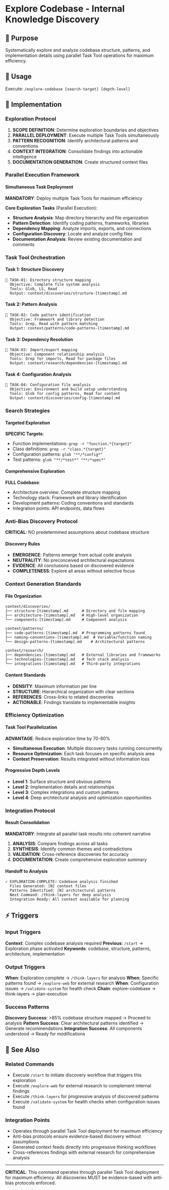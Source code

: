 # Explore Codebase - Internal Knowledge Discovery

## 🎯 Purpose
Systematically explore and analyze codebase structure, patterns, and implementation details using parallel Task Tool operations for maximum efficiency.

## 🚀 Usage
Execute: `/explore-codebase [search-target] [depth-level]`

## 🔧 Implementation

### Exploration Protocol
1. **SCOPE DEFINITION**: Determine exploration boundaries and objectives
2. **PARALLEL DEPLOYMENT**: Execute multiple Task Tools simultaneously
3. **PATTERN RECOGNITION**: Identify architectural patterns and conventions
4. **CONTEXT INTEGRATION**: Consolidate findings into actionable intelligence
5. **DOCUMENTATION GENERATION**: Create structured context files

### Parallel Execution Framework

#### Simultaneous Task Deployment
**MANDATORY**: Deploy multiple Task Tools for maximum efficiency

**Core Exploration Tasks** (Parallel Execution):
- **Structure Analysis**: Map directory hierarchy and file organization
- **Pattern Detection**: Identify coding patterns, frameworks, libraries
- **Dependency Mapping**: Analyze imports, exports, and connections
- **Configuration Discovery**: Locate and analyze config files
- **Documentation Analysis**: Review existing documentation and comments

### Task Tool Orchestration

#### Task 1: Structure Discovery
```
🔧 TASK-01: Directory structure mapping
  Objective: Complete file system analysis
  Tools: Glob, LS, Read
  Output: context/discoveries/structure-[timestamp].md
```

#### Task 2: Pattern Analysis  
```
🔧 TASK-02: Code pattern identification
  Objective: Framework and library detection
  Tools: Grep, Read with pattern matching
  Output: context/patterns/code-patterns-[timestamp].md
```

#### Task 3: Dependency Resolution
```
🔧 TASK-03: Import/export mapping
  Objective: Component relationship analysis
  Tools: Grep for imports, Read for package files
  Output: context/research/dependencies-[timestamp].md
```

#### Task 4: Configuration Analysis
```
🔧 TASK-04: Configuration file analysis
  Objective: Environment and build setup understanding
  Tools: Glob for config patterns, Read for content
  Output: context/discoveries/config-[timestamp].md
```

### Search Strategies

#### Targeted Exploration
**SPECIFIC Targets**:
- Function implementations: `grep -r "function.*{target}"` 
- Class definitions: `grep -r "class.*{target}"`
- Configuration patterns: `glob "**/*config*"`
- Test patterns: `glob "**/*test*" "**/*spec*"`

#### Comprehensive Exploration
**FULL Codebase**:
- Architecture overview: Complete structure mapping
- Technology stack: Framework and library identification
- Development patterns: Coding conventions and standards
- Integration points: API endpoints, data flows

### Anti-Bias Discovery Protocol
**CRITICAL**: NO predetermined assumptions about codebase structure

#### Discovery Rules
- **EMERGENCE**: Patterns emerge from actual code analysis
- **NEUTRALITY**: No preconceived architectural expectations
- **EVIDENCE**: All conclusions based on discovered evidence
- **COMPLETENESS**: Explore all areas without selective focus

### Context Generation Standards

#### File Organization
```
context/discoveries/
├── structure-[timestamp].md      # Directory and file mapping
├── architecture-[timestamp].md   # High-level organization
└── components-[timestamp].md     # Component analysis

context/patterns/
├── code-patterns-[timestamp].md  # Programming patterns found
├── naming-conventions-[timestamp].md  # Variable/function naming
└── design-patterns-[timestamp].md    # Architectural patterns

context/research/
├── dependencies-[timestamp].md   # External libraries and frameworks
├── technologies-[timestamp].md   # Tech stack analysis
└── integrations-[timestamp].md   # Third-party integrations
```

#### Content Standards
- **DENSITY**: Maximum information per line
- **STRUCTURE**: Hierarchical organization with clear sections
- **REFERENCES**: Cross-links to related discoveries
- **ACTIONABLE**: Findings translate to implementable insights

### Efficiency Optimization

#### Task Tool Parallelization
**ADVANTAGE**: Reduce exploration time by 70-80%
- **Simultaneous Execution**: Multiple discovery tasks running concurrently
- **Resource Optimization**: Each task focuses on specific analysis area
- **Context Preservation**: Results integrated without information loss

#### Progressive Depth Levels
- **Level 1**: Surface structure and obvious patterns
- **Level 2**: Implementation details and relationships
- **Level 3**: Complex integrations and custom patterns
- **Level 4**: Deep architectural analysis and optimization opportunities

### Integration Protocol

#### Result Consolidation
**MANDATORY**: Integrate all parallel task results into coherent narrative

1. **ANALYSIS**: Compare findings across all tasks
2. **SYNTHESIS**: Identify common themes and contradictions
3. **VALIDATION**: Cross-reference discoveries for accuracy
4. **DOCUMENTATION**: Create comprehensive exploration summary

#### Handoff to Analysis
```
✓ EXPLORATION-COMPLETE: Codebase analysis finished
  Files Generated: [N] context files
  Patterns Identified: [N] architectural patterns
  Next Command: /think-layers for deep analysis
  Integration Ready: All context available for planning
```

## ⚡ Triggers

### Input Triggers
**Context**: Complex codebase analysis required
**Previous**: `/start` → Exploration phase activated
**Keywords**: codebase, structure, patterns, architecture, implementation

### Output Triggers  
**When**: Exploration complete → `/think-layers` for analysis
**When**: Specific patterns found → `/explore-web` for external research
**When**: Configuration issues → `/validate-system` for health check
**Chain**: explore-codebase → think-layers → plan-execution

### Success Patterns
**Discovery Success**: >85% codebase structure mapped → Proceed to analysis
**Pattern Success**: Clear architectural patterns identified → Generate recommendations
**Integration Success**: All components understood → Ready for modifications

## 🔗 See Also

### Related Commands
- Execute `/start` to initiate discovery workflow that triggers this exploration
- Execute `/explore-web` for external research to complement internal findings
- Execute `/think-layers` for progressive analysis of discovered patterns
- Execute `/validate-system` for health checks when configuration issues found

### Integration Points
- Operates through parallel Task Tool deployment for maximum efficiency
- Anti-bias protocols ensure evidence-based discovery without assumptions
- Generated context feeds directly into progressive thinking workflows
- Cross-references findings with external research for comprehensive analysis

---

**CRITICAL**: This command operates through parallel Task Tool deployment for maximum efficiency. All discoveries MUST be evidence-based with anti-bias protocols enforced.